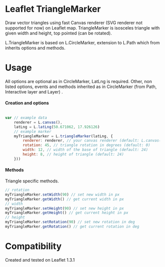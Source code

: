 Leaflet TriangleMarker
================

Draw vector triangles using fast Canvas renderer (SVG renderer not supported for now) on Leaflet map. TriangleMarker is isosceles triangle with given width and height, top pointed (can be rotated).

L.TriangleMarker is based on L.CircleMarker, extension to L.Path which from inherits options and methods.

Usage
================

All options are optional as in CircleMarker, LatLng is required. Other, non listed options, events and methods inherited as in CircleMarker (from Path, Interactive layer and Layer) .

#### Creation and options

```js

var // example data
    renderer = L.canvas(),
    latLng = L.latLng(50.671062, 17.926126)
    // example marker
    myTriangleMarker = L.triangleMarker(latLng, {
        renderer: renderer, // your canvas renderer (default: L.canvas())
        rotation: 45, // triangle rotation in degrees (default: 0)
        width: 12, // width of the base of triangle (default: 24)
        height: 8, // height of triangle (default: 24)
    }))
```

#### Methods

Triangle specific methods.

```js
// rotation
myTriangleMarker.setWidth(90) // set new width in px
myTriangleMarker.getWidth() // get current width in px
// width
myTriangleMarker.setHeight(90) // set new height in px
myTriangleMarker.getHeight() // get current height in px
// height
myTriangleMarker.setRotation(90) // set new rotation in deg
myTriangleMarker.getRotation() // get current rotation in deg
```

Compatibility
================

Created and tested on Leaflet 1.3.1
